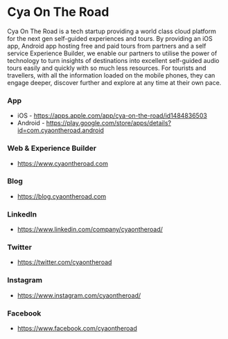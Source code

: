 # Cya On The Road #

Cya On The Road is a tech startup providing a world class cloud platform for the next gen self-guided experiences and tours. By providing an iOS app, Android app hosting free and paid tours from partners and a self service Experience Builder, we enable our partners to utilise the power of technology to turn insights of destinations into excellent self-guided audio tours easily and quickly with so much less resources. For tourists and travellers, with all the information loaded on the mobile phones, they can engage deeper, discover further and explore at any time at their own pace.

### App ###

* iOS - https://apps.apple.com/app/cya-on-the-road/id1484836503
* Android - https://play.google.com/store/apps/details?id=com.cyaontheroad.android

### Web & Experience Builder ###

* https://www.cyaontheroad.com

### Blog ###

* https://blog.cyaontheroad.com

### LinkedIn ###

* https://www.linkedin.com/company/cyaontheroad/

### Twitter ###

* https://twitter.com/cyaontheroad

### Instagram ###

* https://www.instagram.com/cyaontheroad/

### Facebook ###

* https://www.facebook.com/cyaontheroad
